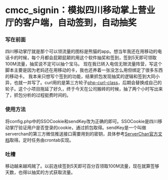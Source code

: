# cmcc_signin：模拟四川移动掌上营业厅的客户端，自动签到，自动抽奖
### 写在前面
四川移动掌厅就是那个可以领流量的图标是熊猫的app。想当年我还在用移动的电话卡的时候，每个月都会屁颠屁颠的用这个软件抽奖和签到，签到5天即可领取100M流量，抽奖说不定可以抽个宝马。
现在我已转入电信无限流量阵营，写这个脚本主要是因为老妈还在用移动的卡，我也还养着一张没怎么用但绑定了很多东西的移动卡。
我本来只想写个签到的功能，结果抓包发现抽奖的逻辑和签到大同小异，也就一并写了。curl用的是第三方轮子[php-curl-class](https://github.com/php-curl-class/php-curl-class)，后期会替换成自己的轮子。这个小项目拖延了好久，终于今天在公司搬砖的时候，抽了两个小时写出来了，抓包分析的过程挺费时间的。

### 使用方法
将config.php中的SSOCookie和sendKey改为正确的即可。SSOCookie是四川移动掌厅验证用户是否登录的cookie，通过抓包取得。sendKey是一个叫做serverchan的第三方微信推送接口需要用到的密钥，具体参考[ServerChan官方文档](http://sc.ftqq.com/3.version)取得。定时任务由crontab实现。

### 吐槽
移动越来越鸡贼了。以前连续签到5天即可百分百领取100M流量，现在就算签够天数，也得以抽奖的方式获取流量。
